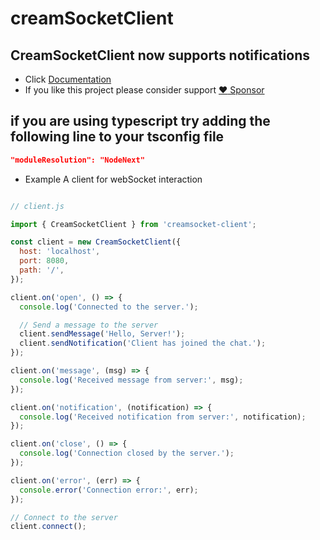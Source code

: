# creamSocketClient
## CreamSocketClient now supports notifications
- Click [Documentation](https://github.com/eliassn/creamSocket-client/wiki/CreamSocketClient)
- If you like this project please consider support [:heart: Sponsor](https://github.com/sponsors/eliassn)
## if you are using typescript try adding the following line to your tsconfig file 
```json
"moduleResolution": "NodeNext"
```
- Example
A client for webSocket interaction
```javascript

// client.js

import { CreamSocketClient } from 'creamsocket-client';

const client = new CreamSocketClient({
  host: 'localhost',
  port: 8080,
  path: '/',
});

client.on('open', () => {
  console.log('Connected to the server.');

  // Send a message to the server
  client.sendMessage('Hello, Server!');
  client.sendNotification('Client has joined the chat.');
});

client.on('message', (msg) => {
  console.log('Received message from server:', msg);
});

client.on('notification', (notification) => {
  console.log('Received notification from server:', notification);
});

client.on('close', () => {
  console.log('Connection closed by the server.');
});

client.on('error', (err) => {
  console.error('Connection error:', err);
});

// Connect to the server
client.connect();
```
